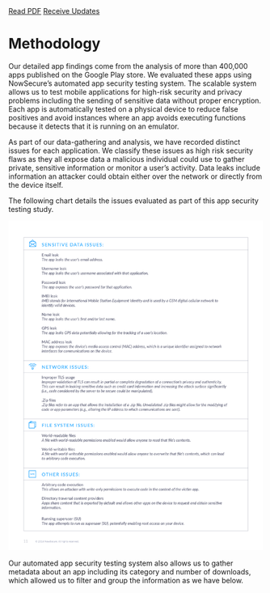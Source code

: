 <div class="cta-banner">
  <a class="cta-banner-pdf" href="https://info.nowsecure.com/2016-NowSecure-mobile-security-report.html">Read PDF<i class="fa fa-file-pdf-o"></i></a>
    <a class="cta-banner-update" href="https://info.nowsecure.com/mobile-security-report-updates.html">Receive Updates<i class="fa fa-bell-o"></i></a>
</div>

# Methodology

Our detailed app findings come from the analysis of more than 400,000 apps published on the Google Play store. We evaluated these apps using NowSecure’s automated app security testing system. The scalable system allows us to test mobile applications for high-risk security and privacy problems including the sending of sensitive data without proper encryption. Each app is automatically tested on a physical device to reduce false positives and avoid instances where an app avoids executing functions because it detects that it is running on an emulator. 

As part of our data-gathering and analysis, we have recorded distinct issues for each application. We classify these issues as high risk security flaws as they all expose data a malicious individual could use to gather private, sensitive information or monitor a user’s activity. Data leaks include information an attacker could obtain either over the network or directly from the device itself.

The following chart details the issues evaluated as part of this app security testing study.

![](assets\dynamic-analysis-issues.png)

Our automated app security testing system also allows us to gather metadata about an app including its category and number of downloads, which allowed us to filter and group the information as we have below.
